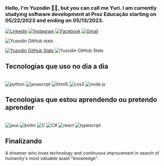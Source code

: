 ### Hello, I'm Yuzodin 👋😎, but you can call me Yuri. I am currently studying software development at Proz Educação starting on 05/22/2023 and ending on 05/13/2023.

[![Linkedin](https://img.shields.io/badge/LinkedIn-0077B5?style=for-the-badge&logo=linkedin&logoColor=white)](https://www.linkedin.com/in/yuri-santos-461bb2288/)
[![Instagram](https://img.shields.io/badge/Instagram-E4405F?style=for-the-badge&logo=instagram&logoColor=white)](https://www.instagram.com/camini_o_yuri/)
[![Facebook](https://img.shields.io/badge/Facebook-1877F2?style=for-the-badge&logo=facebook&logoColor=white)](https://https://www.facebook.com/yuri.canimi.3/?locale=pt_BR)
[![Gmail](https://img.shields.io/badge/Gmail-D14836?style=for-the-badge&logo=gmail&logoColor=white)](yuri22.camsantos@gmail.com)

![Yuzodin GitHub stats](https://github-readme-stats.vercel.app/api?username=Yuzodin&show_icons=true&theme=dark)


[![Yuzodin GitHub Stats](https://github-readme-stats.vercel.app/api/top-langs/?username=Yuzodin&layout=donut)](https://github.com/Yuzodin/github-readme-stats)
![Yuzodin GitHub Stats](https://github-readme-stats.vercel.app/api/top-langs/?username=YUzodin&layout=compact)

## Tecnologias que uso no dia a dia

<div style= "display: incline_block"><br/>
    <img align="center" alt="python" src= "https://img.shields.io/badge/Python-3776AB?style=for-the-badge&logo=python&logoColor=white"/>
    <img align="center" alt="javascript" src= "https://img.shields.io/badge/JavaScript-323330?style=for-the-badge&logo=javascript&logoColor=F7DF1E">
    <img align="center" alt="html5" src= "https://img.shields.io/badge/HTML5-E34F26?style=for-the-badge&logo=html5&logoColor=white">
    <img align="center" alt="css3" src= "https://img.shields.io/badge/CSS3-1572B6?style=for-the-badge&logo=css3&logoColor=white"/>
    <img align="center" alt="node.js" src= "https://img.shields.io/badge/Node.js-43853D?style=for-the-badge&logo=node.js&logoColor=white"/>
</div>

## Tecnologias que estou aprendendo ou pretendo aprender

<div style= "display: incline_block"><br/>
    <img align="center" alt="java" src= "https://img.shields.io/badge/Java-ED8B00?style=for-the-badge&logo=openjdk&logoColor=white"/>
    <img align="center" alt="kotlin" src= "https://img.shields.io/badge/Kotlin-0095D5?&style=for-the-badge&logo=kotlin&logoColor=white"/>
    <img align="center" alt="C" src= "https://img.shields.io/badge/C-00599C?style=for-the-badge&logo=c&logoColor=whit"/>
    <img align="center" alt="C#" src= "https://img.shields.io/badge/C%23-239120?style=for-the-badge&logo=c-sharp&logoColor=white"/>
    <img align="center" alt="react" src= "https://img.shields.io/badge/React-20232A?style=for-the-badge&logo=react&logoColor=61DAFB"/>
    <img align="center" alt="typescript" src= "https://img.shields.io/badge/TypeScript-007ACC?style=for-the-badge&logo=typescript&logoColor=white"/>
</div>    
 

## Finalizando
A dreamer who loves technology and continuous improvement in search of humanity's most valuable asset "knowledge".
